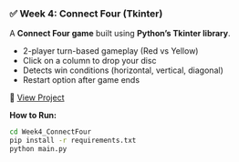 ### ✅ Week 4: Connect Four (Tkinter)

A **Connect Four game** built using **Python’s Tkinter library**.  

- 2-player turn-based gameplay (Red vs Yellow)  
- Click on a column to drop your disc  
- Detects win conditions (horizontal, vertical, diagonal)  
- Restart option after game ends  

📂 [View Project](./Week4_ConnectFour)

**How to Run:**  
```bash
cd Week4_ConnectFour
pip install -r requirements.txt
python main.py
